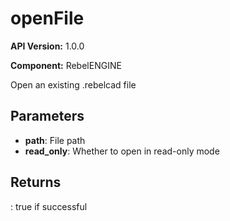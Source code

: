 # openFile

**API Version:** 1.0.0

**Component:** RebelENGINE

Open an existing .rebelcad file

## Parameters

- **path**: File path
- **read_only**: Whether to open in read-only mode

## Returns

: true if successful

